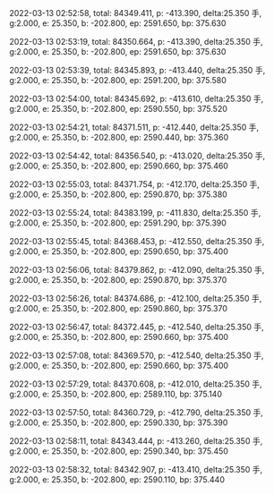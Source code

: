 2022-03-13 02:52:58, total: 84349.411, p: -413.390, delta:25.350 手, g:2.000, e: 25.350, b: -202.800, ep: 2591.650, bp: 375.630

2022-03-13 02:53:19, total: 84350.664, p: -413.390, delta:25.350 手, g:2.000, e: 25.350, b: -202.800, ep: 2591.650, bp: 375.630

2022-03-13 02:53:39, total: 84345.893, p: -413.440, delta:25.350 手, g:2.000, e: 25.350, b: -202.800, ep: 2591.200, bp: 375.580

2022-03-13 02:54:00, total: 84345.692, p: -413.610, delta:25.350 手, g:2.000, e: 25.350, b: -202.800, ep: 2590.550, bp: 375.520

2022-03-13 02:54:21, total: 84371.511, p: -412.440, delta:25.350 手, g:2.000, e: 25.350, b: -202.800, ep: 2590.440, bp: 375.360

2022-03-13 02:54:42, total: 84356.540, p: -413.020, delta:25.350 手, g:2.000, e: 25.350, b: -202.800, ep: 2590.660, bp: 375.460

2022-03-13 02:55:03, total: 84371.754, p: -412.170, delta:25.350 手, g:2.000, e: 25.350, b: -202.800, ep: 2590.870, bp: 375.380

2022-03-13 02:55:24, total: 84383.199, p: -411.830, delta:25.350 手, g:2.000, e: 25.350, b: -202.800, ep: 2591.290, bp: 375.390

2022-03-13 02:55:45, total: 84368.453, p: -412.550, delta:25.350 手, g:2.000, e: 25.350, b: -202.800, ep: 2590.650, bp: 375.400

2022-03-13 02:56:06, total: 84379.862, p: -412.090, delta:25.350 手, g:2.000, e: 25.350, b: -202.800, ep: 2590.870, bp: 375.370

2022-03-13 02:56:26, total: 84374.686, p: -412.100, delta:25.350 手, g:2.000, e: 25.350, b: -202.800, ep: 2590.860, bp: 375.370

2022-03-13 02:56:47, total: 84372.445, p: -412.540, delta:25.350 手, g:2.000, e: 25.350, b: -202.800, ep: 2590.660, bp: 375.400

2022-03-13 02:57:08, total: 84369.570, p: -412.540, delta:25.350 手, g:2.000, e: 25.350, b: -202.800, ep: 2590.660, bp: 375.400

2022-03-13 02:57:29, total: 84370.608, p: -412.010, delta:25.350 手, g:2.000, e: 25.350, b: -202.800, ep: 2589.110, bp: 375.140

2022-03-13 02:57:50, total: 84360.729, p: -412.790, delta:25.350 手, g:2.000, e: 25.350, b: -202.800, ep: 2590.330, bp: 375.390

2022-03-13 02:58:11, total: 84343.444, p: -413.260, delta:25.350 手, g:2.000, e: 25.350, b: -202.800, ep: 2590.340, bp: 375.450

2022-03-13 02:58:32, total: 84342.907, p: -413.410, delta:25.350 手, g:2.000, e: 25.350, b: -202.800, ep: 2590.110, bp: 375.440